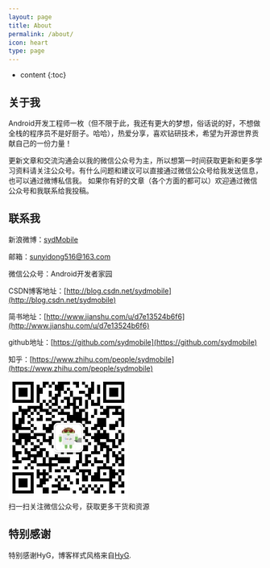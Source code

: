 ```yaml
---
layout: page
title: About
permalink: /about/
icon: heart
type: page
---
```


* content
{:toc}

## 关于我   


Android开发工程师一枚（但不限于此，我还有更大的梦想，俗话说的好，不想做全栈的程序员不是好厨子。哈哈），热爱分享，喜欢钻研技术，希望为开源世界贡献自己的一份力量！ 

更新文章和交流沟通会以我的微信公众号为主，所以想第一时间获取更新和更多学习资料请关注公众号。有什么问题和建议可以直接通过微信公众号给我发送信息，也可以通过微博私信我。
如果你有好的文章（各个方面的都可以）欢迎通过微信公众号和我联系给我投稿。


## 联系我   

新浪微博：[sydMobile](http://weibo.com/u/3203404245?refer_flag=1001030101_&is_all=1)  

邮箱：sunyidong516@163.com  

微信公众号：Android开发者家园 

CSDN博客地址：[http://blog.csdn.net/sydmobile](http://blog.csdn.net/sydmobile)

简书地址：[http://www.jianshu.com/u/d7e13524b6f6](http://www.jianshu.com/u/d7e13524b6f6)

github地址：[https://github.com/sydmobile](https://github.com/sydmobile)

知乎：[https://www.zhihu.com/people/sydmobile](https://www.zhihu.com/people/sydmobile)

![扫一扫关注微信公众号，获取更多干货和资源](https://raw.githubusercontent.com/sydmobile/sydmobile.github.io/master/pic/myqr.png)    
扫一扫关注微信公众号，获取更多干货和资源

## 特别感谢  
特别感谢HyG，博客样式风格来自[HyG](https://github.com/Gaohaoyang/gaohaoyang.github.io).


